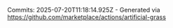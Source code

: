 Commits: 2025-07-20T11:18:14.925Z - Generated via https://github.com/marketplace/actions/artificial-grass
<br>
